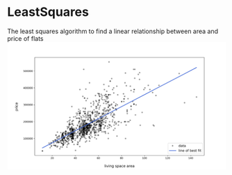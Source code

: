 # LeastSquares
The least squares algorithm to find a linear relationship between area and price of flats
![result](media/chart.jpg)
